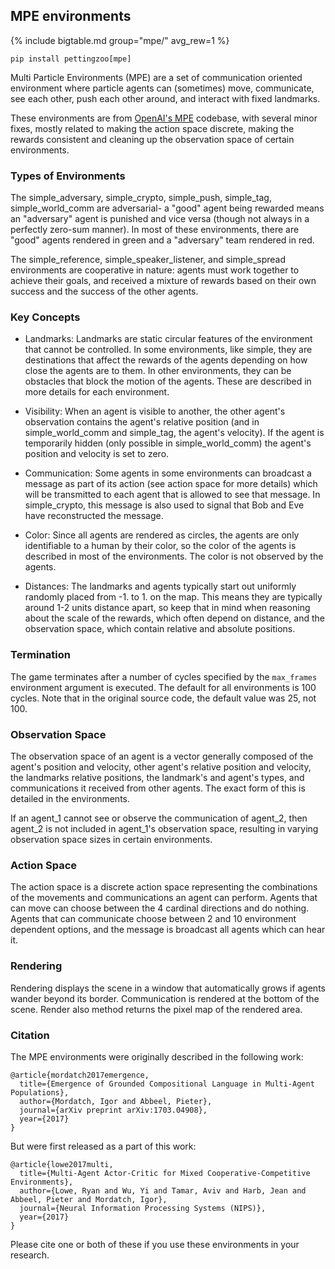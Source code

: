 ## MPE environments


{% include bigtable.md group="mpe/" avg_rew=1 %}

`pip install pettingzoo[mpe]`

Multi Particle Environments (MPE) are a set of communication oriented environment where particle agents can (sometimes) move, communicate, see each other, push each other around, and interact with fixed landmarks.

These environments are from [OpenAI's MPE](https://github.com/openai/multiagent-particle-envs) codebase, with several minor fixes, mostly related to making the action space discrete, making the rewards consistent and cleaning up the observation space of certain environments.

### Types of Environments

The simple_adversary, simple_crypto, simple_push, simple_tag, simple_world_comm are adversarial- a "good" agent being rewarded means an "adversary" agent is punished and vice versa (though not always in a perfectly zero-sum manner). In most of these environments, there are "good" agents rendered in green and a "adversary" team rendered in red.

The simple_reference, simple_speaker_listener, and simple_spread environments are cooperative in nature: agents must work together to achieve their goals, and received a mixture of rewards based on their own success and the success of the other agents.

### Key Concepts

* Landmarks: Landmarks are static circular features of the environment that cannot be controlled. In some environments, like simple, they are destinations that affect the rewards of the agents depending on how close the agents are to them. In other environments, they can be obstacles that block the motion of the agents. These are described in more details for each environment.

* Visibility: When an agent is visible to another, the other agent's observation contains the agent's relative position (and in simple_world_comm and simple_tag, the agent's velocity). If the agent is temporarily hidden (only possible in simple_world_comm) the agent's position and velocity is set to zero.

* Communication: Some agents in some environments can broadcast a message as part of its action (see action space for more details) which will be transmitted to each agent that is allowed to see that message. In simple_crypto, this message is also used to signal that Bob and Eve have reconstructed the message.

* Color: Since all agents are rendered as circles, the agents are only identifiable to a human by their color, so the color of the agents is described in most of the environments. The color is not observed by the agents.

* Distances: The landmarks and agents typically start out uniformly randomly placed from -1. to 1. on the map. This means they are typically around 1-2 units distance apart, so keep that in mind when reasoning about the scale of the rewards, which often depend on distance, and the observation space, which contain relative and absolute positions.

### Termination

The game terminates after a number of cycles specified by the `max_frames` environment argument is executed. The default for all environments is 100 cycles. Note that in the original source code, the default value was 25, not 100.

### Observation Space

The observation space of an agent is a vector generally composed of the agent's position and velocity, other agent's relative position and velocity, the landmarks relative positions, the landmark's and agent's types, and communications it received from other agents. The exact form of this is detailed in the environments.

If an agent_1 cannot see or observe the communication of agent_2, then agent_2 is not included in agent_1's observation space, resulting in varying observation space sizes in certain environments.

### Action Space

The action space is a discrete action space representing the combinations of the movements and communications an agent can perform. Agents that can move can choose between the 4 cardinal directions and do nothing. Agents that can communicate choose between 2 and 10 environment dependent options, and the message is broadcast all agents which can hear it.

### Rendering

Rendering displays the scene in a window that automatically grows if agents wander beyond its border. Communication is rendered at the bottom of the scene. Render also method returns the pixel map of the rendered area.

### Citation

The MPE environments were originally described in the following work:

```
@article{mordatch2017emergence,
  title={Emergence of Grounded Compositional Language in Multi-Agent Populations},
  author={Mordatch, Igor and Abbeel, Pieter},
  journal={arXiv preprint arXiv:1703.04908},
  year={2017}
}
```

But were first released as a part of this work:

```
@article{lowe2017multi,
  title={Multi-Agent Actor-Critic for Mixed Cooperative-Competitive Environments},
  author={Lowe, Ryan and Wu, Yi and Tamar, Aviv and Harb, Jean and Abbeel, Pieter and Mordatch, Igor},
  journal={Neural Information Processing Systems (NIPS)},
  year={2017}
}
```

Please cite one or both of these if you use these environments in your research.
